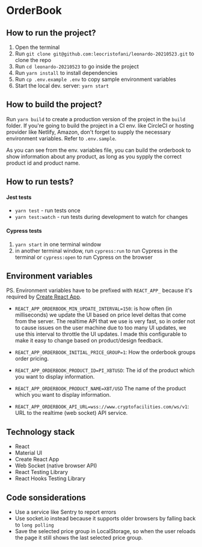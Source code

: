 # OrderBook

## How to run the project?

1. Open the terminal
2. Run `git clone git@github.com:leocristofani/leonardo-20210523.git` to clone the repo
3. Run `cd leonardo-20210523` to go inside the project
4. Run `yarn install` to install dependencies
5. Run `cp .env.example .env` to copy sample environment variables
6. Start the local dev. server: `yarn start`

## How to build the project?

Run `yarn build` to create a production version of the project in the `build` folder. If you're going to build the project in a CI env. like CircleCI or hosting provider like Netlify, Amazon, don't forget to supply the necessary environment variables. Refer to `.env.sample`.

As you can see from the env. variables file, you can build the orderbook to show information about any product, as long as you sypply the correct product id and product name.

## How to run tests?

#### Jest tests

- `yarn test` - run tests once
- `yarn test:watch` - run tests during development to watch for changes

#### Cypress tests

1. `yarn start` in one terminal window
2. in another terminal window, run `cypress:run` to run Cypress in the terminal or `cypress:open` to run Cypress on the browser

## Environment variables

PS. Environment variables have to be prefixed with `REACT_APP_` because it's required by [Create React App](https://create-react-app.dev/docs/adding-custom-environment-variables/).

- `REACT_APP_ORDERBOOK_MIN_UPDATE_INTERVAL=150`: is how often (in milliseconds) we update the UI based on price level deltas that come from the server. The realtime API that we use is very fast, so in order not to cause issues on the user machine due to too many UI updates, we use this interval to throttle the UI updates. I made this configurable to make it easy to change based on product/design feedback.

- `REACT_APP_ORDERBOOK_INITIAL_PRICE_GROUP=1`: How the orderbook groups order pricing.

- `REACT_APP_ORDERBOOK_PRODUCT_ID=PI_XBTUSD`: The id of the product which you want to display information.

- `REACT_APP_ORDERBOOK_PRODUCT_NAME=XBT/USD` The name of the product which you want to display information.

- `REACT_APP_ORDERBOOK_API_URL=wss://www.cryptofacilities.com/ws/v1`: URL to the realtime (web socket) API service.

## Technology stack

- React
- Material UI
- Create React App
- Web Socket (native browser API)
- React Testing Library
- React Hooks Testing Library

## Code sonsiderations

- Use a service like Sentry to report errors
- Use socket.io instead because it supports older browsers by falling back to `long polling`
- Save the selected price group in LocalStorage, so when the user reloads the page it still shows the last selected price group.
